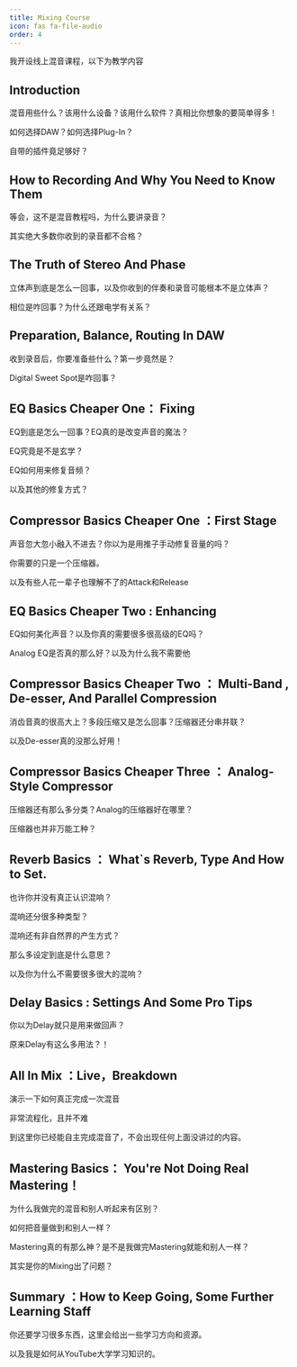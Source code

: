 ```yaml
---
title: Mixing Course
icon: fas fa-file-audio
order: 4
---
```

我开设线上混音课程，以下为教学内容

## Introduction

混音用些什么？该用什么设备？该用什么软件？真相比你想象的要简单得多！

如何选择DAW？如何选择Plug-In？

自带的插件竟足够好？

## How to Recording And Why You Need to Know Them

等会，这不是混音教程吗，为什么要讲录音？

其实绝大多数你收到的录音都不合格？

## The Truth of Stereo And Phase

立体声到底是怎么一回事，以及你收到的伴奏和录音可能根本不是立体声？

相位是咋回事？为什么还跟电学有关系？

## Preparation, Balance, Routing In DAW

收到录音后，你要准备些什么？第一步竟然是？

Digital Sweet Spot是咋回事？

## EQ Basics Cheaper One： Fixing

EQ到底是怎么一回事？EQ真的是改变声音的魔法？

EQ究竟是不是玄学？

EQ如何用来修复音频？

以及其他的修复方式？

## Compressor Basics Cheaper One ：First Stage

声音忽大忽小融入不进去？你以为是用推子手动修复音量的吗？

你需要的只是一个压缩器。

以及有些人花一辈子也理解不了的Attack和Release

## EQ Basics Cheaper Two : Enhancing

EQ如何美化声音？以及你真的需要很多很高级的EQ吗？

Analog EQ是否真的那么好？以及为什么我不需要他

## Compressor Basics Cheaper Two ： Multi-Band , De-esser, And Parallel Compression

消齿音真的很高大上？多段压缩又是怎么回事？压缩器还分串并联？

以及De-esser真的没那么好用！

## Compressor Basics Cheaper Three ： Analog-Style Compressor

压缩器还有那么多分类？Analog的压缩器好在哪里？

压缩器也并非万能工种？

## Reverb Basics ： What`s Reverb, Type And How to Set.

也许你并没有真正认识混响？

混响还分很多种类型？

混响还有非自然界的产生方式？

那么多设定到底是什么意思？

以及你为什么不需要很多很大的混响？

## Delay Basics : Settings And Some Pro Tips

你以为Delay就只是用来做回声？

原来Delay有这么多用法？！

## All In Mix ：Live，Breakdown

演示一下如何真正完成一次混音

非常流程化，且并不难

到这里你已经能自主完成混音了，不会出现任何上面没讲过的内容。

## Mastering Basics： You're Not Doing Real Mastering！

为什么我做完的混音和别人听起来有区别？

如何把音量做到和别人一样？

Mastering真的有那么神？是不是我做完Mastering就能和别人一样？

其实是你的Mixing出了问题？

## Summary ：How to Keep Going, Some Further Learning Staff

你还要学习很多东西，这里会给出一些学习方向和资源。

以及我是如何从YouTube大学学习知识的。